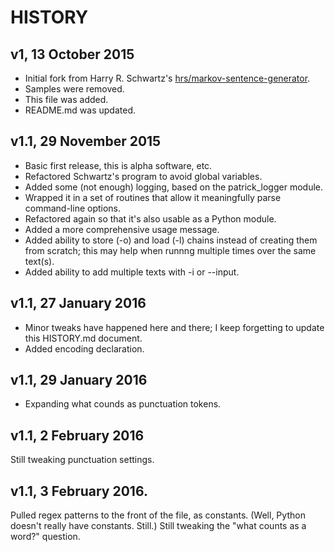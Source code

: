HISTORY
=======

v1, 13 October 2015
--------------------
* Initial fork from Harry R. Schwartz's [hrs/markov-sentence-generator](https://github.com/hrs/markov-sentence-generator).
* Samples were removed.
* This file was added.
* README.md was updated.

v1.1, 29 November 2015
----------------------
* Basic first release, this is alpha software, etc.
* Refactored Schwartz's program to avoid global variables.
* Added some (not enough) logging, based on the patrick_logger module.
* Wrapped it in a set of routines that allow it meaningfully parse command-line options.
* Refactored again so that it's also usable as a Python module.
* Added a more comprehensive usage message.
* Added ability to store (-o) and load (-l) chains instead of creating them from scratch; this may help when runnng multiple times over the same text(s).
* Added ability to add multiple texts with -i or --input.

v1.1, 27 January 2016
---------------------
* Minor tweaks have happened here and there; I keep forgetting to update this HISTORY.md document.
* Added encoding declaration.

v1.1, 29 January 2016
----------------------
* Expanding what counds as punctuation tokens.

v1.1, 2 February 2016
---------------------
Still tweaking punctuation settings.

v1.1, 3 February 2016.
----------------------
Pulled regex patterns to the front of the file, as constants. (Well, Python doesn't really have constants. Still.) Still tweaking the "what counts as a word?" question.